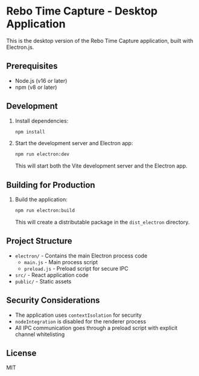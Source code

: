 # Rebo Time Capture - Desktop Application

This is the desktop version of the Rebo Time Capture application, built with Electron.js.

## Prerequisites

- Node.js (v16 or later)
- npm (v8 or later)

## Development

1. Install dependencies:
   ```bash
   npm install
   ```

2. Start the development server and Electron app:
   ```bash
   npm run electron:dev
   ```
   This will start both the Vite development server and the Electron app.

## Building for Production

1. Build the application:
   ```bash
   npm run electron:build
   ```
   This will create a distributable package in the `dist_electron` directory.

## Project Structure

- `electron/` - Contains the main Electron process code
  - `main.js` - Main process script
  - `preload.js` - Preload script for secure IPC
- `src/` - React application code
- `public/` - Static assets

## Security Considerations

- The application uses `contextIsolation` for security
- `nodeIntegration` is disabled for the renderer process
- All IPC communication goes through a preload script with explicit channel whitelisting

## License

MIT
